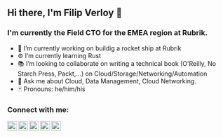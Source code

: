 ## Hi there, I'm Filip Verloy 👋

### I'm currently the Field CTO for the EMEA region at Rubrik.

- 🚀 I’m currently working on buildig a rocket ship at Rubrik 
- ⚙️ I’m currently learning Rust 
- 📚 I’m looking to collaborate on writing a technical book (O'Reilly, No Starch Press, Packt,...) on Cloud/Storage/Networking/Automation
- 💬 Ask me about Cloud, Data Management, Cloud Networking.
- 🃏 Pronouns: he/him/his

### Connect with me:

[<img align="left" width="22px" src="https://cdn.jsdelivr.net/npm/simple-icons@v3/icons/safari.svg" />][website] 
[<img align="left" width="22px" src="https://cdn.jsdelivr.net/npm/simple-icons@v3/icons/twitter.svg" />][twitter] 
[<img align="left" width="22px" src="https://cdn.jsdelivr.net/npm/simple-icons@v3/icons/linkedin.svg" />][linkedin] 
[<img align="left" width="22px" src="https://cdn.jsdelivr.net/npm/simple-icons@v3/icons/instagram.svg" />][instagram] 
[<img align="left" width="22px" src="https://cdn.jsdelivr.net/npm/simple-icons@v3/icons/youtube.svg" />][youtube] 

<br />
<br />

[website]: https://filipv.net 
[youtube]: https://www.youtube.com/channel/UCdWehgNTZOn_C8SLvTJvmoQ
[twitter]: https://twitter.com/filipv
[linkedin]: https://www.linkedin.com/in/verloy/
[instagram]: https://www.instagram.com/filip.v/

<!--
**fverloy/fverloy** is a ✨ _special_ ✨ repository because its `README.md` (this file) appears on your GitHub profile.

Here are some ideas to get you started:

- 🔭 I’m currently working on ...
- 🌱 I’m currently learning ...
- 👯 I’m looking to collaborate on ...
- 🤔 I’m looking for help with ...
- 💬 Ask me about ...
- 📫 How to reach me: ...
- 😄 Pronouns: ...
- ⚡ Fun fact: ...
-->
